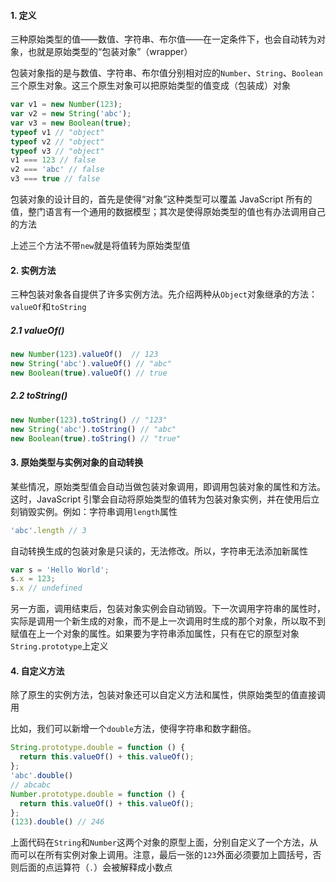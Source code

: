 #### 1. 定义

三种原始类型的值——数值、字符串、布尔值——在一定条件下，也会自动转为对象，也就是原始类型的“包装对象”（wrapper） 

包装对象指的是与数值、字符串、布尔值分别相对应的`Number`、`String`、`Boolean`三个原生对象。这三个原生对象可以把原始类型的值变成（包装成）对象

```js
var v1 = new Number(123);
var v2 = new String('abc');
var v3 = new Boolean(true);
typeof v1 // "object"
typeof v2 // "object"
typeof v3 // "object"
v1 === 123 // false
v2 === 'abc' // false
v3 === true // false
```

包装对象的设计目的，首先是使得“对象”这种类型可以覆盖 JavaScript 所有的值，整门语言有一个通用的数据模型；其次是使得原始类型的值也有办法调用自己的方法

上述三个方法不带`new`就是将值转为原始类型值

#### 2. 实例方法

三种包装对象各自提供了许多实例方法。先介绍两种从`Object`对象继承的方法：`valueOf`和`toString`

##### 2.1 valueOf()

```js
new Number(123).valueOf()  // 123
new String('abc').valueOf() // "abc"
new Boolean(true).valueOf() // true
```

##### 2.2 toString()

```js
new Number(123).toString() // "123"
new String('abc').toString() // "abc"
new Boolean(true).toString() // "true"
```

#### 3. 原始类型与实例对象的自动转换

某些情况，原始类型值会自动当做包装对象调用，即调用包装对象的属性和方法。 这时，JavaScript 引擎会自动将原始类型的值转为包装对象实例，并在使用后立刻销毁实例。例如：字符串调用`length`属性

```js
'abc'.length // 3
```

自动转换生成的包装对象是只读的，无法修改。所以，字符串无法添加新属性

```js
var s = 'Hello World';
s.x = 123;
s.x // undefined
```

另一方面，调用结束后，包装对象实例会自动销毁。下一次调用字符串的属性时，实际是调用一个新生成的对象，而不是上一次调用时生成的那个对象，所以取不到赋值在上一个对象的属性。如果要为字符串添加属性，只有在它的原型对象`String.prototype`上定义

#### 4. 自定义方法

除了原生的实例方法，包装对象还可以自定义方法和属性，供原始类型的值直接调用

比如，我们可以新增一个`double`方法，使得字符串和数字翻倍。

```js
String.prototype.double = function () {
  return this.valueOf() + this.valueOf();
};
'abc'.double()
// abcabc
Number.prototype.double = function () {
  return this.valueOf() + this.valueOf();
};
(123).double() // 246
```

上面代码在`String`和`Number`这两个对象的原型上面，分别自定义了一个方法，从而可以在所有实例对象上调用。注意，最后一张的`123`外面必须要加上圆括号，否则后面的点运算符（`.`）会被解释成小数点